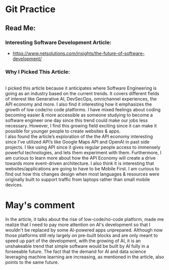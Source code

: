 # Git Practice
## Read Me:
### Interesting Software Development Article:
* https://www.netsolutions.com/insights/the-future-of-software-development/

### Why I Picked This Article:
<br>
    I picked this article because it anticipates where Software Engineering is going as an industry based on the current trends. It covers different fields of interest like Generative AI, DevSecOps, omnichannel experiences, the API economy and more. I also find it interesting how it emphasizes the growth of low code/no code platforms. I have mixed feelings about coding becoming easier & more accessible as someone studying to become a software engineer one day since this trend could make our jobs less necessary. However, I find this growing field exciting since it can make it possible for younger people to create websites & apps.
    <br>
    I also found the article’s exploration of the the API economy interesting since I’ve utilized API’s like Google Maps API and OpenAI in past side projects. I like using API since it gives regular people access to immensely powerful technologies, and lets them experiment with them. Furthermore, I am curious to learn more about how the API Economy will create a drive towards more event-driven architecture. I also think it is interesting that websites/applications are going to have to be Mobile First. I am curious to find out how this changes design when most languages & resources were originally built to support traffic from laptops rather than small mobile devices.
<br>

# May's comment
In the article, it talks about the rise of low-code/no-code platform, made me realize that I need to pay more attention on AI's development so that I wouldn't be replaced by some AI-powered apps unprepared. Although now those platforms still rely largely on pre-built blocks and are only meant to speed up part of the development, with the growing of AI, it is an unshakeable trend that simple software would be built by AI fully in a forseeable future. The fact that the demand for AI and data science leveraging machine learning are increasing, as mentioned in the article, also points to the same future.